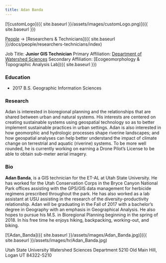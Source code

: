 ```yaml
---
title: Adan Banda
---
```


[![customLogo]({{ site.baseurl }}/assets/images/customLogo.png)]({{ site.baseurl }})

[People]({{site.baseurl}}/docs/people/index) -> [Researchers & Technicians]({{ site.baseurl }}/docs/people/researchers-technicians/index)

Job Title: **Junior GIS Technician**
Primary Affiliation: [Department of Watershed Sciences](http://www.cnr.usu.edu/wats)
Secondary Affiliation: [Ecogeomorphology & Topographic Analysis Lab]({{ site.baseurl }})

### Education

- 2017 B.S. Geographic Information Sciences

### Research

Adan is interested in bioregional planning and the relationships that are shared between urban and natural systems. His interests are centered on creating sustainable systems using geospatial technology so as to better implement sustainable practices in urban settings. Adan is also interested in how geomorphic and hydrologic processes shape riverine landscapes; and how geospatial analyses can help better understand the impact of climate change on terrestrial and aquatic (riverine) systems. To be more well rounded, he is currently working on earning a Drone Pilot’s License to be able to obtain sub-meter aerial imagery.

### Bio

**Adan Banda**, is a GIS technician for the ET-AL at Utah State University. He has worked for the Utah Conservation Corps in the Bryce Canyon National Park offices assisting with the GPS/GIS data management for herbicide regimens prescribed throughout the park. He has also worked as a lab assistant at USU assisting in the research of  the diversity-productivity relationship. Adan will be graduating in the Fall of 2017 with a bachelor’s degree in Geography with an emphasis in Geographical Analysis. He also hopes to pursue his M.S. in Bioregional Planning beginning in the spring of 2018. In his free time he enjoys hiking, backpacking, working-out, and biking.

[![Adan_Banda]({{ site.baseurl }}/assets/images/Adan_Banda.jpg)]({{ site.baseurl }}/assets/images/hr/Adan_Banda.jpg)

Utah State University
Watershed Sciences Department
5210 Old Main Hill,
Logan UT 84322-5210
